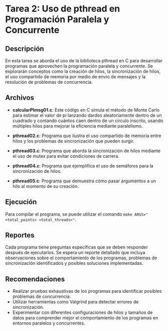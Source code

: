 # Tarea 2: Uso de pthread en Programación Paralela y Concurrente

## Descripción
En esta tarea se aborda el uso de la biblioteca pthread en C para desarrollar programas que aprovechen la programación paralela y concurrente. Se explorarán conceptos como la creación de hilos, la sincronización de hilos, el uso compartido de memoria por medio de envio de mensajes y la resolución de problemas de concurrencia.

## Archivos
- **calcularPImsg01.c**: Este código en C simula el método de Monte Carlo para estimar el valor de pi lanzando dardos aleatoriamente dentro de un cuadrado y contando cuántos caen dentro de un círculo inscrito, usando múltiples hilos para mejorar la eficiencia mediante paralelismo.
  
- **pthread02.c**: Programa que ilustra el uso compartido de memoria entre hilos y los problemas de sincronización que pueden surgir.
- **pthread03.c**: Programa que aborda la sincronización de hilos mediante el uso de mutex para evitar condiciones de carrera.
- **pthread04.c**: Programa que ejemplifica el uso de semáforos para la sincronización de hilos.
- **pthread05.c**: Programa que demuestra cómo pasar argumentos a un hilo al momento de su creación.

## Ejecución
Para compilar el programa, se puede utilizar el comando `make ARGS="<total_points> <total_threads>"`.

## Reportes
Cada programa tiene preguntas específicas que se deben responder después de ejecutarlos. Se espera un reporte detallado que incluya observaciones sobre el comportamiento de los programas, problemas de sincronización identificados y posibles soluciones implementadas.

## Recomendaciones
- Realizar pruebas exhaustivas de los programas para identificar posibles problemas de concurrencia.
- Utilizar herramientas como Valgrind para detectar errores de sincronización.
- Experimentar con diferentes configuraciones de hilos y tamaños de datos para comprender mejor el comportamiento de los programas en entornos paralelos y concurrentes.
